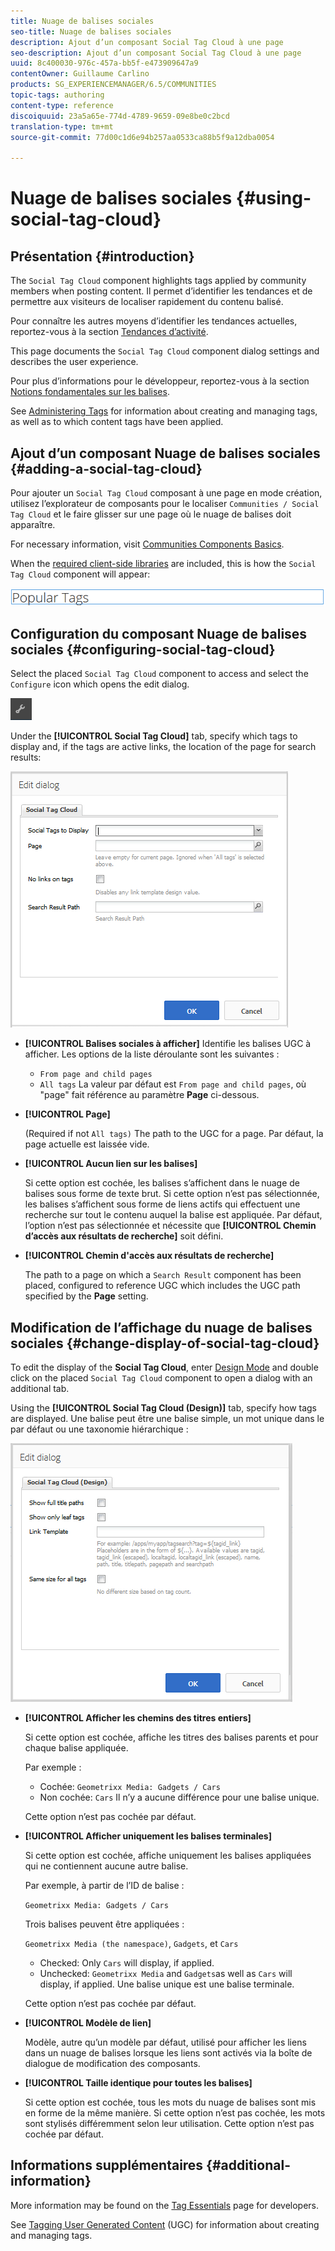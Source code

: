 ```yaml
---
title: Nuage de balises sociales
seo-title: Nuage de balises sociales
description: Ajout d’un composant Social Tag Cloud à une page
seo-description: Ajout d’un composant Social Tag Cloud à une page
uuid: 8c400030-976c-457a-bb5f-e473909647a9
contentOwner: Guillaume Carlino
products: SG_EXPERIENCEMANAGER/6.5/COMMUNITIES
topic-tags: authoring
content-type: reference
discoiquuid: 23a5a65e-774d-4789-9659-09e8be0c2bcd
translation-type: tm+mt
source-git-commit: 77d00c1d6e94b257aa0533ca88b5f9a12dba0054

---
```



# Nuage de balises sociales {#using-social-tag-cloud}

## Présentation {#introduction}

The `Social Tag Cloud` component highlights tags applied by community members when posting content. Il permet d’identifier les tendances et de permettre aux visiteurs de localiser rapidement du contenu balisé.

Pour connaître les autres moyens d’identifier les tendances actuelles, reportez-vous à la section [Tendances d’activité](trends.md).

This page documents the `Social Tag Cloud` component dialog settings and describes the user experience.

Pour plus d’informations pour le développeur, reportez-vous à la section [Notions fondamentales sur les balises](tag.md). 

See [Administering Tags](../../help/sites-administering/tags.md) for information about creating and managing tags, as well as to which content tags have been applied.

## Ajout d’un composant Nuage de balises sociales {#adding-a-social-tag-cloud}

Pour ajouter un `Social Tag Cloud` composant à une page en mode création, utilisez l’explorateur de composants pour le localiser `Communities / Social Tag Cloud` et le faire glisser sur une page où le nuage de balises doit apparaître.

For necessary information, visit [Communities Components Basics](basics.md).

When the [required client-side libraries](tag.md#essentials-for-client-side) are included, this is how the `Social Tag Cloud` component will appear:

![chlimage_1-303](assets/chlimage_1-303.png)

## Configuration du composant Nuage de balises sociales {#configuring-social-tag-cloud}

Select the placed `Social Tag Cloud` component to access and select the `Configure` icon which opens the edit dialog.

![chlimage_1-304](assets/chlimage_1-304.png)

Under the **[!UICONTROL Social Tag Cloud]** tab, specify which tags to display and, if the tags are active links, the location of the page for search results:

![chlimage_1-305](assets/chlimage_1-305.png)

* **[!UICONTROL Balises sociales à afficher]** Identifie les balises UGC à afficher. Les options de la liste déroulante sont les suivantes :

   * `From page and child pages`
   * `All tags`
   La valeur par défaut est `From page and child pages`, où &quot;page&quot; fait référence au paramètre **Page** ci-dessous.

* **[!UICONTROL Page]**

   (Required if not `All tags)` The path to the UGC for a page. Par défaut, la page actuelle est laissée vide.

* **[!UICONTROL Aucun lien sur les balises]**

   Si cette option est cochée, les balises s’affichent dans le nuage de balises sous forme de texte brut. Si cette option n’est pas sélectionnée, les balises s’affichent sous forme de liens actifs qui effectuent une recherche sur tout le contenu auquel la balise est appliquée. Par défaut, l’option n’est pas sélectionnée et nécessite que **[!UICONTROL Chemin d’accès aux résultats de recherche]** soit défini.

* **[!UICONTROL Chemin d&#39;accès aux résultats de recherche]**

   The path to a page on which a `Search Result` component has been placed, configured to reference UGC which includes the UGC path specified by the **Page** setting.

## Modification de l’affichage du nuage de balises sociales {#change-display-of-social-tag-cloud}

To edit the display of the **Social Tag Cloud**, enter [Design Mode](../../help/sites-authoring/default-components-designmode.md) and double click on the placed `Social Tag Cloud` component to open a dialog with an additional tab.

Using the **[!UICONTROL Social Tag Cloud (Design)]** tab, specify how tags are displayed. Une balise peut être une balise simple, un mot unique dans le  par défaut  ou une taxonomie hiérarchique :

![chlimage_1-306](assets/chlimage_1-306.png)

* **[!UICONTROL Afficher les chemins des titres entiers]**

   Si cette option est cochée, affiche les titres des balises parents et   pour chaque balise appliquée.

   Par exemple :

   * Cochée: `Geometrixx Media: Gadgets / Cars`
   * Non cochée: `Cars`
   Il n’y a aucune différence pour une balise unique.

   Cette option n’est pas cochée par défaut.

* **[!UICONTROL Afficher uniquement les balises terminales]**

   Si cette option est cochée, affiche uniquement les balises appliquées qui ne contiennent aucune autre balise.

   Par exemple, à partir de l’ID de balise :

   `Geometrixx Media: Gadgets / Cars`

   Trois balises peuvent être appliquées :

   `Geometrixx Media (the namespace)`, `Gadgets`, et `Cars`

   * Checked: Only `Cars` will display, if applied.
   * Unchecked: `Geometrixx Media` and `Gadgets`as well as `Cars` will display, if applied.
   Une balise unique est une balise terminale.

   Cette option n’est pas cochée par défaut.

* **[!UICONTROL Modèle de lien]**

   Modèle, autre qu’un modèle par défaut, utilisé pour afficher les liens dans un nuage de balises lorsque les liens sont activés via la boîte de dialogue de modification des composants.

* **[!UICONTROL Taille identique pour toutes les balises]**

   Si cette option est cochée, tous les mots du nuage de balises sont mis en forme de la même manière. Si cette option n’est pas cochée, les mots sont stylisés différemment selon leur utilisation. Cette option n’est pas cochée par défaut.

## Informations supplémentaires {#additional-information}

More information may be found on the [Tag Essentials](tag.md) page for developers.

See [Tagging User Generated Content](tag-ugc.md) (UGC) for information about creating and managing tags.
